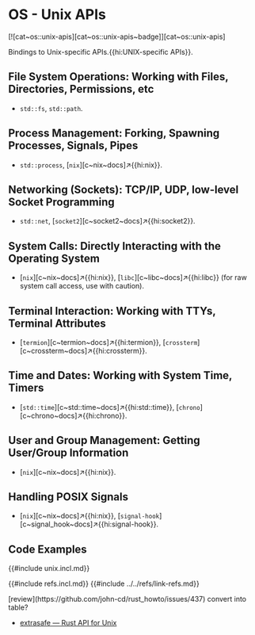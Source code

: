 # OS - Unix APIs

[![cat~os::unix-apis][cat~os::unix-apis~badge]][cat~os::unix-apis]

Bindings to Unix-specific APIs.{{hi:UNIX-specific APIs}}.

## File System Operations: Working with Files, Directories, Permissions, etc

- `std::fs`, `std::path`.

## Process Management: Forking, Spawning Processes, Signals, Pipes

- `std::process`, [`nix`][c~nix~docs]↗{{hi:nix}}.

## Networking (Sockets): TCP/IP, UDP, low-level Socket Programming

- `std::net`, [`socket2`][c~socket2~docs]↗{{hi:socket2}}.

## System Calls: Directly Interacting with the Operating System

- [`nix`][c~nix~docs]↗{{hi:nix}}, [`libc`][c~libc~docs]↗{{hi:libc}} (for raw system call access, use with caution).

## Terminal Interaction: Working with TTYs, Terminal Attributes

- [`termion`][c~termion~docs]↗{{hi:termion}}, [`crossterm`][c~crossterm~docs]↗{{hi:crossterm}}.

## Time and Dates: Working with System Time, Timers

- [`std::time`][c~std::time~docs]↗{{hi:std::time}}, [`chrono`][c~chrono~docs]↗{{hi:chrono}}.

## User and Group Management: Getting User/Group Information

- [`nix`][c~nix~docs]↗{{hi:nix}}.

## Handling POSIX Signals

- [`nix`][c~nix~docs]↗{{hi:nix}}, [`signal-hook`][c~signal_hook~docs]↗{{hi:signal-hook}}.

## Code Examples

{{#include unix.incl.md}}

{{#include refs.incl.md}}
{{#include ../../refs/link-refs.md}}

<div class="hidden">
[review](https://github.com/john-cd/rust_howto/issues/437)
convert into table?

- [extrasafe — Rust API for Unix](https://lib.rs/crates/extrasafe)

</div>
